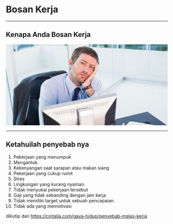 # Bosan Kerja

---

## Kenapa Anda Bosan Kerja

![IMAGE](assets/img/Ilustrasi-jenuh-bekerja.jpg)



---

## Ketahuilah penyebab nya

1. Pekerjaan yang menumpuk
2. Mengantuk.
3. Kekenyangan saat sarapan atau makan siang
4. Pekerjaan yang cukup rumit
5. Stres
6. Lingkungan yang kurang nyaman.
7. Tidak menyukai pekerjaan tersebut
8. Gaji yang tidak sebanding dengan jam kerja
9. Tidak memiliki target untuk sebuah pencapaian.
10. Tidak ada yang memotivasi

dikutip dari https://cintalia.com/gaya-hidup/penyebab-malas-kerja
